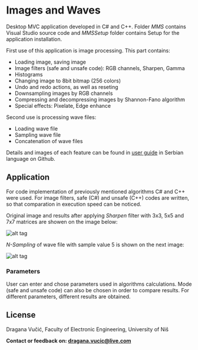 # Images and Waves

Desktop MVC application developed in C# and C++. Folder *MMS* contains Visual Studio source code and *MMSSetup* folder contains Setup for the application installation.

First use of this application is image processing. This part contains:

  - Loading image, saving image
  - Image filters (safe and unsafe code): RGB channels, Sharpen, Gamma
  - Histograms
  - Changing image to 8bit bitmap (256 colors)
  - Undo and redo actions, as well as reseting
  - Downsampling images by RGB channels
  - Compressing and decompressing images by Shannon-Fano algorithm
  - Special effects: Pixelate, Edge enhance

Second use is processing wave files:

  - Loading wave file
  - Sampling wave file
  - Concatenation of wave files

Details and images of each feature can be found in [user guide][guide] in Serbian language on Github.

## Application

For code implementation of previously mentioned algorithms C# and C++ were used. For image filters, safe (C#) and unsafe (C++) codes are written, so that comparation in execution speed can be noticed.

Original image and results after applying *Sharpen* filter with 3x3, 5x5 and 7x7 matrices are showen on the image below:

![alt tag](https://imgur.com/n6Lwu5K.png)

*N-Sampling* of wave file with sample value 5 is shown on the next image:

![alt tag](https://imgur.com/BH1VMHO.png)

### Parameters

User can enter and chose parameters used in algorithms calculations. Mode (safe and unsafe code) can also be chosen in order to compare results. For different parameters, different results are obtained.

License
----

Dragana Vučić, Faculty of Electronic Engineering, University of Niš

**Contact or feedback on: dragana.vucic@live.com**

[guide]: <https://github.com/draganavucic/Images-and-Waves/blob/master/ImagesAndWaves%20-%20Korisnicko%20uputstvo.pdf>
